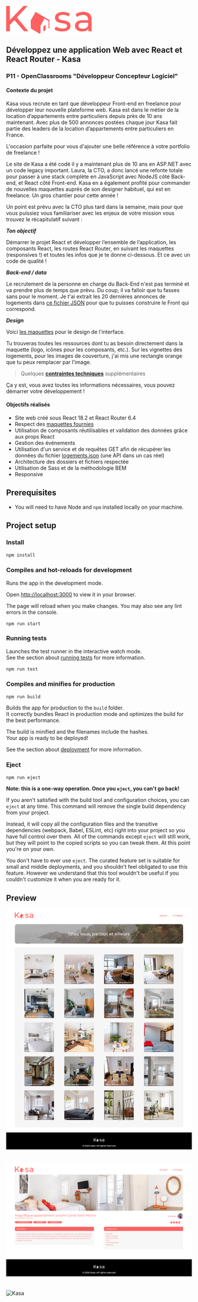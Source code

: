 ![Kasa Icon](/src/assets/logo.png)

## Développez une application Web avec React et React Router - Kasa

### P11 - OpenClassrooms "Développeur Concepteur Logiciel"

#### Contexte du projet

Kasa vous recrute en tant que développeur Front-end en freelance pour développer leur nouvelle plateforme web. Kasa est dans le métier de la location d’appartements entre particuliers depuis près de 10 ans maintenant. Avec plus de 500 annonces postées chaque jour Kasa fait partie des leaders de la location d’appartements entre particuliers en France.

L'occasion parfaite pour vous d'ajouter une belle référence à votre portfolio de freelance !

Le site de Kasa a été codé il y a maintenant plus de 10 ans en ASP.NET avec un code legacy important. Laura, la CTO, a donc lancé une refonte totale pour passer à une stack complète en JavaScript avec NodeJS côté Back-end, et React côté Front-end. Kasa en a également profité pour commander de nouvelles maquettes auprès de son designer habituel, qui est en freelance. Un gros chantier pour cette année !

Un point est prévu avec la CTO plus tard dans la semaine, mais pour que vous puissiez vous familiariser avec les enjeux de votre mission vous trouvez le récapitulatif suivant :

**_Ton objectif_**

Démarrer le projet React et développer l’ensemble de l’application, les composants React, les routes React Router, en suivant les maquettes (responsives !) et toutes les infos que je te donne ci-dessous. Et ce avec un code de qualité !

**_Back-end / data_**

Le recrutement de la personne en charge du Back-End n'est pas terminé et va prendre plus de temps que prévu. Du coup, il va falloir que tu fasses sans pour le moment. Je t'ai extrait les 20 dernières annonces de logements dans [ce fichier JSON](./public/logements.json) pour que tu puisses construire le Front qui correspond.

**_Design_**

Voici [les maquettes](./src/assets/Kasa%20maquettes.pdf) pour le design de l'interface.

Tu trouveras toutes les ressources dont tu as besoin directement dans la maquette (logo, icônes pour les composants, etc.). Sur les vignettes des logements, pour les images de couverture, j'ai mis une rectangle orange que tu peux remplacer par l'image.

> Quelques [**contraintes techniques**](./src/assets/Contraintes%20techniques.pdf) supplémentaires

Ça y est, vous avez toutes les informations nécessaires, vous pouvez démarrer votre développement !

#### Objectifs réalisés

- Site web créé sous React 18.2 et React Router 6.4
- Respect des [maquettes fournies](./src/assets/Kasa%20maquettes.pdf)
- Utilisation de composants réutilisables et validation des données grâce aux props React
- Gestion des événements
- Utilisation d'un service et de requêtes GET afin de récupérer les données du fichier [logements.json](./public/logements.json) (une API dans un cas réel)
- Architecture des dossiers et fichiers respectée
- Utilisation de Sass et de la méthodologie BEM
- Responsive

## Prerequisites

- You will need to have Node and `npm` installed locally on your machine.

## Project setup

### Install

```
npm install
```

### Compiles and hot-reloads for development

Runs the app in the development mode.

Open [http://localhost:3000](http://localhost:3000) to view it in your browser.

The page will reload when you make changes. You may also see any lint errors in the console.

```
npm run start
```

### Running tests

Launches the test runner in the interactive watch mode.\
See the section about [running tests](https://facebook.github.io/create-react-app/docs/running-tests) for more information.

```
npm run test
```

### Compiles and minifies for production

```
npm run build
```

Builds the app for production to the `build` folder.\
It correctly bundles React in production mode and optimizes the build for the best performance.

The build is minified and the filenames include the hashes.\
Your app is ready to be deployed!

See the section about [deployment](https://facebook.github.io/create-react-app/docs/deployment) for more information.

### Eject

```
npm run eject
```

**Note: this is a one-way operation. Once you `eject`, you can't go back!**

If you aren't satisfied with the build tool and configuration choices, you can `eject` at any time. This command will remove the single build dependency from your project.

Instead, it will copy all the configuration files and the transitive dependencies (webpack, Babel, ESLint, etc) right into your project so you have full control over them. All of the commands except `eject` will still work, but they will point to the copied scripts so you can tweak them. At this point you're on your own.

You don't have to ever use `eject`. The curated feature set is suitable for small and middle deployments, and you shouldn't feel obligated to use this feature. However we understand that this tool wouldn't be useful if you couldn't customize it when you are ready for it.

## Preview

![Kasa](/src/assets/Kasa.png)
<br/>
<br/>
<br/>
![Kasa](/src/assets/Kasa%203.png)
<br/>
<br/>
<br/>
![Kasa](/src/assets/Kasa%202.png)
